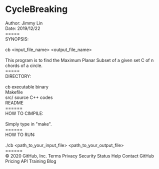 # CycleBreaking

Author: Jimmy Lin <br>
Date: 2019/12/22 <br>
===== <br>
SYNOPSIS: <br>
<br>
cb <input_file_name> <output_file_name> <br>
<br>
This program is to find the Maximum Planar Subset of a given set C of n chords of a circle.<br>
=====<br>
DIRECTORY:<br>
<br>
cb	  executable binary<br>
Makefile <br>
src/ 	  source C++ codes<br>
README<br>
======<br>
HOW TO CIMPILE:<br>
<br>
Simply type in "make".<br>
======<br>
HOW TO RUN:<br>
<br>
	./cb <path_to_your_input_file> <path_to_your_output_file><br>
======<br>
© 2020 GitHub, Inc.
Terms
Privacy
Security
Status
Help
Contact GitHub
Pricing
API
Training
Blog
